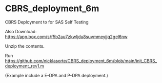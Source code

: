 # CBRS_deployment_6m
CBRS Deployment to for SAS Self Testing

Also Download: https://app.box.com/s/f5b2au7zkwljdu8suvmmeyjjq2gel6nw

Unzip the contents. 

Run https://github.com/nicklasorte/CBRS_deployment_6m/blob/main/init_CBRS_deployment_rev1.m

(Example include a E-DPA and P-DPA deployment.)
